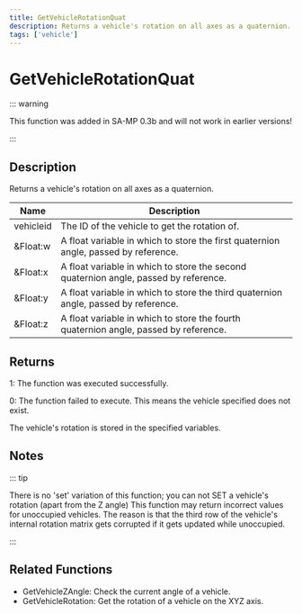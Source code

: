 ```yaml
---
title: GetVehicleRotationQuat
description: Returns a vehicle's rotation on all axes as a quaternion.
tags: ['vehicle']
---
```


# GetVehicleRotationQuat

<TagLinks />

::: warning

This function was added in SA-MP 0.3b and will not work in earlier versions!

:::

## Description

Returns a vehicle's rotation on all axes as a quaternion.


| Name | Description |
|------|-------------|
|vehicleid | The ID of the vehicle to get the rotation of.|
|&Float:w | A float variable in which to store the first quaternion angle, passed by reference.|
|&Float:x | A float variable in which to store the second quaternion angle, passed by reference.|
|&Float:y | A float variable in which to store the third quaternion angle, passed by reference.|
|&Float:z | A float variable in which to store the fourth quaternion angle, passed by reference.|


## Returns

 1: The function was executed successfully. 

 0: The function failed to execute. This means the vehicle specified does not exist.

 The vehicle's rotation is stored in the specified variables.


## Notes

::: tip


 There is no 'set' variation of this function; you can not SET a vehicle's rotation (apart from the Z angle)
 This function may return incorrect values for unoccupied vehicles. The reason is that the third row of the vehicle's internal rotation matrix gets corrupted if it gets updated while unoccupied.



:::


## Related Functions


-  GetVehicleZAngle: Check the current angle of a vehicle.
-  GetVehicleRotation: Get the rotation of a vehicle on the XYZ axis.